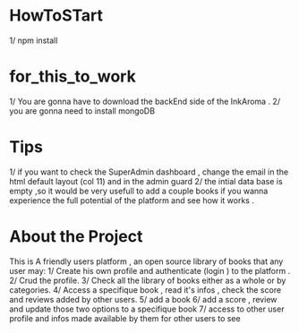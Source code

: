 # HowToSTart

1/ npm install

# for_this_to_work

1/ You are gonna have to download the backEnd side of the InkAroma .
2/ you are gonna need to install mongoDB

# Tips

1/ if you want to check the SuperAdmin dashboard , change the email in the html default layout (col 11) and in the admin guard
2/
the intial data base is empty ,so it would be very usefull to add a couple books if you wanna experience
the full potential of the platform and see how it works .

# About the Project

This is A friendly users platform , an open source library of books that any user may:
1/ Create his own profile and authenticate (login ) to the platform .
2/ Crud the profile.
3/ Check all the library of books either as a whole or by categories.
4/ Access a specifique book , read it's infos , check the score and reviews added by other users.
5/ add a book
6/ add a score , review and update those two options to a specifique book
7/ access to other user profile and infos made available by them for other users to see
